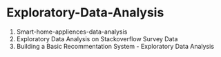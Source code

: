 # Exploratory-Data-Analysis

1. Smart-home-appliences-data-analysis 
2. Exploratory Data Analysis on Stackoverflow Survey Data
3. Building a Basic Recommentation System - Exploratory Data Analysis
